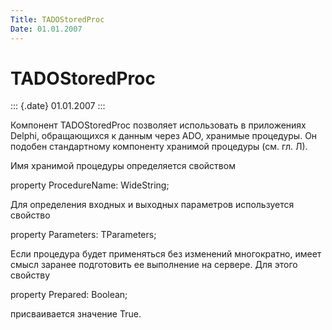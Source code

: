 ```yaml
---
Title: TADOStoredProc
Date: 01.01.2007
---
```



TADOStoredProc
==============

::: {.date}
01.01.2007
:::

Компонент TADOStoredProc позволяет использовать в приложениях Delphi,
обращающихся к данным через ADO, хранимые процедуры. Он подобен
стандартному компоненту хранимой процедуры (см. гл. Л).

Имя хранимой процедуры определяется свойством

property ProcedureName: WideString;

Для определения входных и выходных параметров используется свойство

property Parameters: TParameters;

Если процедура будет применяться без изменений многократно, имеет смысл
заранее подготовить ее выполнение на сервере. Для этого свойству

property Prepared: Boolean;

присваивается значение True.
